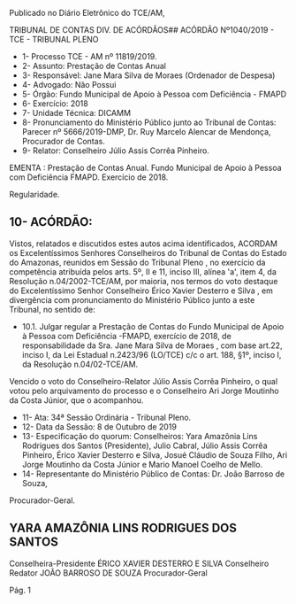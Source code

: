 Publicado  no  Diário  Eletrônico do TCE/AM,

TRIBUNAL DE CONTAS DIV. DE ACÓRDÃOS## ACÓRDÃO Nº1040/2019 - TCE - TRIBUNAL PLENO

- 1- Processo TCE - AM nº 11819/2019.
- 2- Assunto: Prestação de Contas Anual
- 3- Responsável: Jane Mara Silva de Moraes (Ordenador de Despesa)
- 4- Advogado: Não Possui
- 5- Órgão: Fundo Municipal de Apoio à Pessoa com Deficiência - FMAPD
- 6- Exercício: 2018
- 7- Unidade Técnica: DICAMM
- 8- Pronunciamento  do  Ministério  Público  junto  ao  Tribunal  de  Contas: Parecer  nº 5666/2019-DMP, Dr. Ruy Marcelo Alencar de Mendonça, Procurador de Contas.
- 9- Relator: Conselheiro Júlio Assis Corrêa Pinheiro.

EMENTA : Prestação de Contas Anual. Fundo Municipal  de  Apoio  à  Pessoa  com  Deficiência  FMAPD. Exercício de 2018.

Regularidade.

## 10-  ACÓRDÃO:

Vistos, relatados e discutidos estes autos acima identificados, ACORDAM os Excelentíssimos Senhores Conselheiros do Tribunal de Contas do Estado do Amazonas, reunidos em Sessão do Tribunal Pleno , no exercício da competência atribuída pelos arts. 5º,  II  e  11,  inciso  III,  alínea  'a',  item  4,  da  Resolução  n.04/2002-TCE/AM, por  maioria, nos termos do voto destaque do Excelentíssimo Senhor Conselheiro Érico Xavier Desterro e Silva , em divergência com pronunciamento do Ministério Público junto a este Tribunal, no sentido de:

- 10.1. Julgar regular a Prestação de Contas do Fundo Municipal de Apoio à Pessoa com Deficiência -FMAPD, exercício de 2018, de responsabilidade  da Sra.  Jane  Mara  Silva  de  Moraes , com  base art.22, inciso I, da Lei Estadual n.2423/96 (LO/TCE) c/c o art. 188, §1º, inciso I, da Resolução n.04/02-TCE/AM.

Vencido  o  voto  do  Conselheiro-Relator  Júlio  Assis  Corrêa  Pinheiro,  o  qual votou  pelo  arquivamento  do  processo  e  o  Conselheiro  Ari  Jorge  Moutinho  da  Costa Júnior, que o acompanhou.

- 11-  Ata: 34ª Sessão Ordinária - Tribunal Pleno.
- 12-  Data da Sessão: 8 de Outubro de 2019
- 13-  Especificação  do  quorum: Conselheiros: Yara  Amazônia  Lins  Rodrigues  dos Santos (Presidente), Julio Cabral, Júlio Assis Corrêa Pinheiro, Érico Xavier Desterro e Silva,  Josué  Cláudio  de  Souza  Filho,  Ari  Jorge  Moutinho  da  Costa  Júnior  e  Mario Manoel Coelho de Mello.
- 14-  Representante  do  Ministério  Público  de  Contas: Dr. João  Barroso  de  Souza,

Procurador-Geral.

## YARA AMAZÔNIA LINS RODRIGUES DOS SANTOS

Conselheira-Presidente ÉRICO XAVIER DESTERRO E SILVA Conselheiro Redator JOÃO BARROSO DE SOUZA Procurador-Geral

Pág. 1